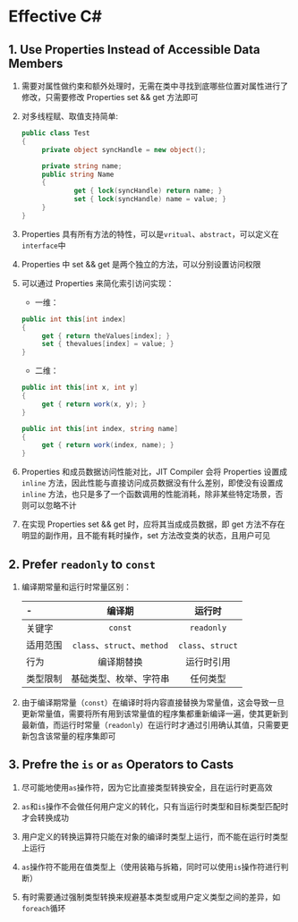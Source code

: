# Effective C#

## 1. Use Properties Instead of Accessible Data Members

1. 需要对属性做约束和额外处理时，无需在类中寻找到底哪些位置对属性进行了修改，只需要修改 Properties set && get 方法即可

2. 对多线程赋、取值支持简单:

   ```c#
   public class Test
   {
        private object syncHandle = new object();

        private string name;
        public string Name
        {
                get { lock(syncHandle) return name; }
                set { lock(syncHandle) name = value; }
        }
   }
   ```

3. Properties 具有所有方法的特性，可以是`vritual`、`abstract`，可以定义在`interface`中

4. Properties 中 set && get 是两个独立的方法，可以分别设置访问权限

5. 可以通过 Properties 来简化索引访问实现：

   - 一维：

   ```c#
   public int this[int index]
   {
        get { return theValues[index]; }
        set { thevalues[index] = value; }
   }
   ```

   - 二维：

   ```c#
   public int this[int x, int y]
   {
        get { return work(x, y); }
   }

   public int this[int index, string name]
   {
        get { return work(index, name); }
   }
   ```

6. Properties 和成员数据访问性能对比，JIT Compiler 会将 Properties 设置成 `inline` 方法，因此性能与直接访问成员数据没有什么差别，即使没有设置成 `inline` 方法，也只是多了一个函数调用的性能消耗，除非某些特定场景，否则可以忽略不计

7. 在实现 Properties set && get 时，应将其当成成员数据，即 get 方法不存在明显的副作用，且不能有耗时操作，set 方法改变类的状态，且用户可见

## 2. Prefer `readonly` to `const`

1. 编译期常量和运行时常量区别：

    |-|编译期|运行时|
    |:---|:---:|:---:|
    |关键字|`const`|`readonly`|
    |适用范围|`class`、`struct`、`method`|`class`、`struct`|
    |行为|编译期替换|运行时引用|
    |类型限制|基础类型、枚举、字符串|任何类型|

2. 由于编译期常量（`const`）在编译时将内容直接替换为常量值，这会导致一旦更新常量值，需要将所有用到该常量值的程序集都重新编译一遍，使其更新到最新值，而运行时常量（`readonly`）在运行时才通过引用确认其值，只需要更新包含该常量的程序集即可

## 3. Prefre the `is` or `as` Operators to Casts

1. 尽可能地使用`as`操作符，因为它比直接类型转换安全，且在运行时更高效

2. `as`和`is`操作不会做任何用户定义的转化，只有当运行时类型和目标类型匹配时才会转换成功

3. 用户定义的转换运算符只能在对象的编译时类型上运行，而不能在运行时类型上运行

4. `as`操作符不能用在值类型上（使用装箱与拆箱，同时可以使用`is`操作符进行判断）

5. 有时需要通过强制类型转换来规避基本类型或用户定义类型之间的差异，如`foreach`循环
